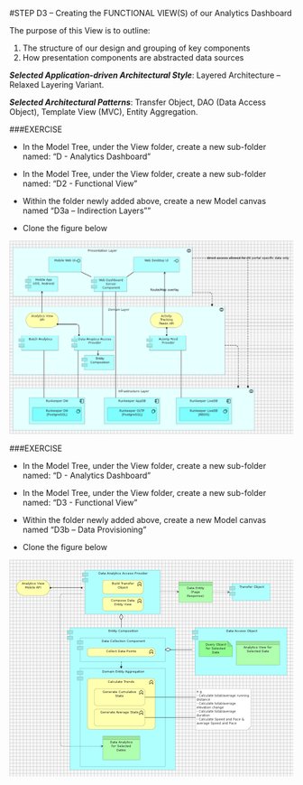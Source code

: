 #STEP D3 – Creating the FUNCTIONAL VIEW(S) of our Analytics Dashboard

The purpose of this View is to outline:

1. The structure of our design and grouping of key components 
2. How presentation components are abstracted data sources 
 
***Selected Application-driven Architectural Style***: Layered Architecture – Relaxed Layering Variant.

***Selected Architectural Patterns***: Transfer Object, DAO (Data Access Object), Template View (MVC), Entity Aggregation.

 
###EXERCISE

- In the Model Tree, under the View folder, create a new sub-folder named: “D - Analytics Dashboard”

- In the Model Tree, under the View folder, create a new sub-folder named: “D2 - Functional View”

- Within the folder newly added above, create a new Model canvas named “D3a – Indirection Layers””

- Clone the figure below

![](img/07.png)

 
###EXERCISE
 
- In the Model Tree, under the View folder, create a new sub-folder named: “D - Analytics Dashboard”

- In the Model Tree, under the View folder, create a new sub-folder named: “D3 - Functional View”

- Within the folder newly added above, create a new Model canvas named “D3b – Data Provisioning”

- Clone the figure below

![](img/08.png)

